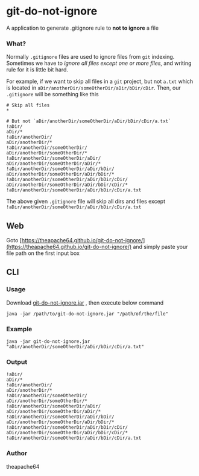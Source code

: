 # git-do-not-ignore
A application to generate .gitignore rule to **not to ignore** a file

### What?

Normally `.gitignore` files are used to ignore files from `git` indexing. 
Sometimes we have to *ignore all files except one or more files*, and writing rule for it is little bit hard.

For example, if we want to skip all files in a `git` project, but not `a.txt` which is located in `aDir/anotherDir/someOtherDir/aDir/bDir/cDir`.
Then, our `.gitignore` will be something like this

```
# Skip all files
*

# But not `aDir/anotherDir/someOtherDir/aDir/bDir/cDir/a.txt`
!aDir/
aDir/*
!aDir/anotherDir/
aDir/anotherDir/*
!aDir/anotherDir/someOtherDir/
aDir/anotherDir/someOtherDir/*
!aDir/anotherDir/someOtherDir/aDir/
aDir/anotherDir/someOtherDir/aDir/*
!aDir/anotherDir/someOtherDir/aDir/bDir/
aDir/anotherDir/someOtherDir/aDir/bDir/*
!aDir/anotherDir/someOtherDir/aDir/bDir/cDir/
aDir/anotherDir/someOtherDir/aDir/bDir/cDir/*
!aDir/anotherDir/someOtherDir/aDir/bDir/cDir/a.txt
```

The above given `.gitignore` file will skip all dirs and files except `!aDir/anotherDir/someOtherDir/aDir/bDir/cDir/a.txt`

## Web

Goto [https://theapache64.github.io/git-do-not-ignore/](https://theapache64.github.io/git-do-not-ignore/) and simply paste your file path on the first input box

## CLI

### Usage

Download [git-do-not-ignore.jar](git-do-not-ignore.jar) , then execute below command

```console
java -jar /path/to/git-do-not-ignore.jar "/path/of/the/file"
```

### Example

```console
java -jar git-do-not-ignore.jar "aDir/anotherDir/someOtherDir/aDir/bDir/cDir/a.txt"
```

### Output

```
!aDir/
aDir/*
!aDir/anotherDir/
aDir/anotherDir/*
!aDir/anotherDir/someOtherDir/
aDir/anotherDir/someOtherDir/*
!aDir/anotherDir/someOtherDir/aDir/
aDir/anotherDir/someOtherDir/aDir/*
!aDir/anotherDir/someOtherDir/aDir/bDir/
aDir/anotherDir/someOtherDir/aDir/bDir/*
!aDir/anotherDir/someOtherDir/aDir/bDir/cDir/
aDir/anotherDir/someOtherDir/aDir/bDir/cDir/*
!aDir/anotherDir/someOtherDir/aDir/bDir/cDir/a.txt
```

### Author

theapache64
